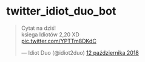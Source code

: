 # twitter_idiot_duo_bot

<blockquote class="twitter-tweet" data-lang="pl"><p lang="pl" dir="ltr">Cytat na dziś!<br> ksiega Idiotów 2,20 XD <a href="https://t.co/YPTTm8DKdC">
<br>pic.twitter.com/YPTTm8DKdC</a></p>&mdash; Idiot Duo (@idiot2duo) <a href="https://twitter.com/idiot2duo/status/1050842694149447681?ref_src=twsrc%5Etfw">12 października 2018</a></blockquote>
